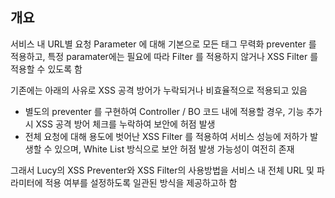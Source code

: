 ## 개요
서비스 내 URL별 요청 Parameter 에 대해 기본으로 모든 태그 무력화 preventer 를 적용하고, 특정 paramater에는 필요에 따라 Filter 를 적용하지 않거나 XSS Filter 를 적용할 수 있도록 함

기존에는 아래의 사유로 XSS 공격 방어가 누락되거나 비효율적으로 적용되고 있음
- 별도의 preventer 를 구현하여 Controller / BO 코드 내에 적용할 경우, 기능 추가 시 XSS 공격 방어 체크를 누락하여 보안에 허점 발생
- 전체 요청에 대해 용도에 벗어난 XSS Filter 를 적용하여 서비스 성능에 저하가 발생할 수 있으며, White List 방식으로 보안 허점 발생 가능성이 여전히 존재

그래서 Lucy의 XSS Preventer와 XSS Filter의 사용방법을 서비스 내 전체 URL 및 파라미터에 적용 여부를 설정하도록 일관된 방식을 제공하고하 함 
